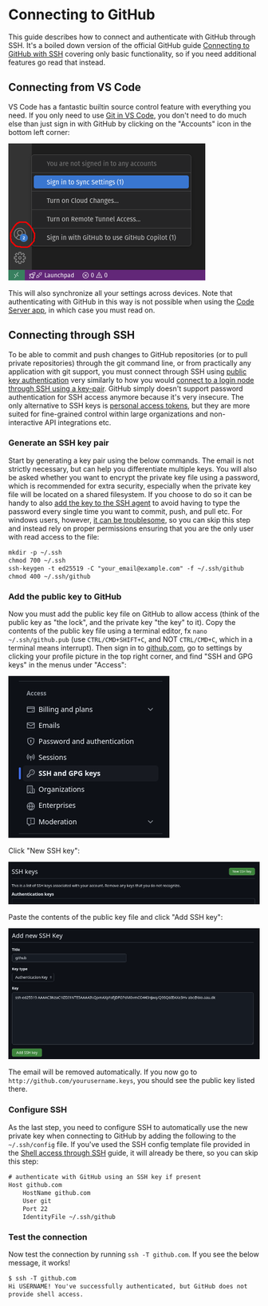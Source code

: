 # Connecting to GitHub
This guide describes how to connect and authenticate with GitHub through SSH. It's a boiled down version of the official GitHub guide [Connecting to GitHub with SSH](https://docs.github.com/en/authentication/connecting-to-github-with-ssh) covering only basic functionality, so if you need additional features go read that instead.


## Connecting from VS Code
VS Code has a fantastic builtin source control feature with everything you need. If you only need to use [Git in VS Code](https://code.visualstudio.com/docs/sourcecontrol/intro-to-git), you don't need to do much else than just sign in with GitHub by clicking on the "Accounts" icon in the bottom left corner:

![signinwithgithub](img/github_vscode_accounts_menu.png)

This will also synchronize all your settings across devices. Note that authenticating with GitHub in this way is not possible when using the [Code Server app](webportal/apps/coder.md), in which case you must read on.

## Connecting through SSH
To be able to commit and push changes to GitHub repositories (or to pull private repositories) through the git command line, or from practically any application with git support, you must connect through SSH using [public key authentication](https://www.ssh.com/academy/ssh/public-key-authentication) very similarly to how you would [connect to a login node through SSH using a key-pair](../access/ssh.md#ssh-public-key-authentication). GitHub simply doesn't support password authentication for SSH access anymore because it's very insecure. The only alternative to SSH keys is [personal access tokens](https://docs.github.com/en/authentication/keeping-your-account-and-data-secure/managing-your-personal-access-tokens), but they are more suited for fine-grained control within large organizations and non-interactive API integrations etc.

### Generate an SSH key pair

Start by generating a key pair using the below commands. The email is not strictly necessary, but can help you differentiate multiple keys. You will also be asked whether you want to encrypt the private key file using a password, which is recommended for extra security, especially when the private key file will be located on a shared filesystem. If you choose to do so it can be handy to also [add the key to the SSH agent](https://docs.github.com/en/authentication/connecting-to-github-with-ssh/generating-a-new-ssh-key-and-adding-it-to-the-ssh-agent#adding-your-ssh-key-to-the-ssh-agent) to avoid having to type the password every single time you want to commit, push, and pull etc. For windows users, however, [it can be troublesome](https://docs.github.com/en/authentication/connecting-to-github-with-ssh/managing-deploy-keys#ssh-agent-forwarding), so you can skip this step and instead rely on proper permissions ensuring that you are the only user with read access to the file:

```
mkdir -p ~/.ssh
chmod 700 ~/.ssh
ssh-keygen -t ed25519 -C "your_email@example.com" -f ~/.ssh/github
chmod 400 ~/.ssh/github
```

### Add the public key to GitHub
Now you must add the public key file on GitHub to allow access (think of the public key as "the lock", and the private key "the key" to it). Copy the contents of the public key file using a terminal editor, fx `nano ~/.ssh/github.pub` (use `CTRL/CMD+SHIFT+C`, and NOT `CTRL/CMD+C`, which in a terminal means interrupt). Then sign in to [github.com](https://github.com), go to settings by clicking your profile picture in the top right corner, and find "SSH and GPG keys" in the menus under "Access":

![githubsshkeys](img/github_settings_ssh.png)

Click "New SSH key":

![githubnewsshkey](img/github_settings_newsshkey.png)

Paste the contents of the public key file and click "Add SSH key":

![githubpastesshkey](img/github_settings_pastekey.png)

The email will be removed automatically. If you now go to `http://github.com/yourusername.keys`, you should see the public key listed there.

### Configure SSH
As the last step, you need to configure SSH to automatically use the new private key when connecting to GitHub by adding the following to the `~/.ssh/config` file. If you've used the SSH config template file provided in the [Shell access through SSH](../access/ssh.md#ssh-config-file-template) guide, it will already be there, so you can skip this step:
```
# authenticate with GitHub using an SSH key if present
Host github.com
    HostName github.com
    User git
    Port 22
    IdentityFile ~/.ssh/github
```

### Test the connection
Now test the connection by running `ssh -T github.com`. If you see the below message, it works!
```
$ ssh -T github.com
Hi USERNAME! You've successfully authenticated, but GitHub does not provide shell access.
```
